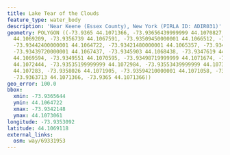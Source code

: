 ```yaml
---
title: Lake Tear of the Clouds
feature_type: water_body
description: 'Near Keene (Essex County), New York (PIRLA ID: ADIR031)'
geometry: POLYGON ((-73.9365 44.1071366, -73.93656439999999 44.1070827, -73.93624250000001
  44.1069209, -73.9356739 44.1067591, -73.93509450000001 44.1066512, -73.9347673 44.1065627,
  -73.93442400000001 44.1064722, -73.93421480000001 44.1065357, -73.9342362 44.1066589,
  -73.93439720000001 44.1067437, -73.9345903 44.1068438, -73.9347619 44.1068824, -73.9348799
  44.1069594, -73.9349551 44.1070595, -73.93498719999999 44.1071674, -73.93511599999999
  44.1072444, -73.93535199999999 44.1072984, -73.93553439999999 44.1073061, -73.9356739
  44.107283, -73.9358026 44.1071905, -73.93594210000001 44.1071058, -73.9361352 44.1070904,
  -73.9363713 44.1071366, -73.9365 44.1071366))
geo_error: 100.0
bbox:
  xmin: -73.9365644
  ymin: 44.1064722
  xmax: -73.9342148
  ymax: 44.1073061
longitude: -73.9353092
latitude: 44.1069118
external_links:
  osm: way/69331953
---
```

